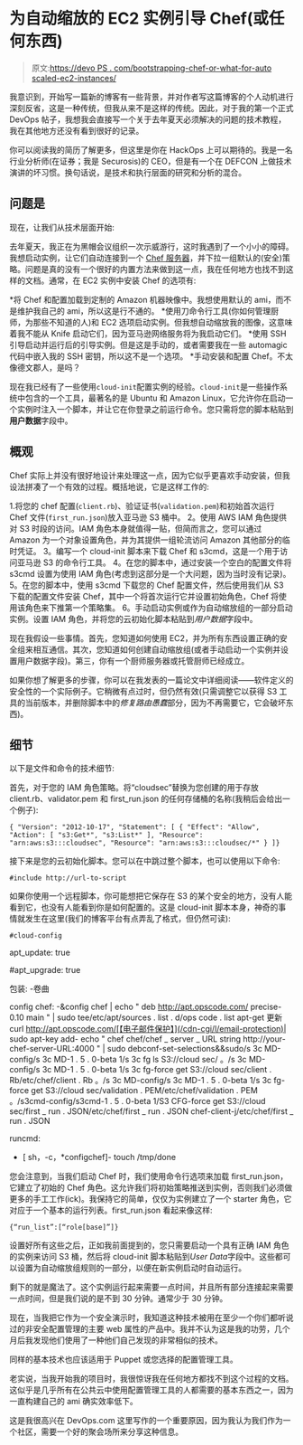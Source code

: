 # 为自动缩放的 EC2 实例引导 Chef(或任何东西)

> 原文:[https://devo PS . com/bootstrapping-chef-or-what-for-auto scaled-ec2-instances/](https://devops.com/bootstrapping-chef-or-whatever-for-autoscaled-ec2-instances/)

我意识到，开始写一篇新的博客有一些背景，并对作者写这篇博客的个人动机进行深刻反省，这是一种传统，但我从来不是这样的传统。因此，对于我的第一个正式 DevOps 帖子，我想我会直接写一个关于去年夏天必须解决的问题的技术教程，我在其他地方还没有看到很好的记录。

你可以阅读我的简历了解更多，但这里是你在 HackOps 上可以期待的。我是一名行业分析师(在证券；我是 Securosis)的 CEO，但是有一个在 DEFCON 上做技术演讲的坏习惯。换句话说，是技术和执行层面的研究和分析的混合。

## 问题是

现在，让我们从技术层面开始:

去年夏天，我正在为黑帽会议组织一次示威游行，这时我遇到了一个小小的障碍。我想启动实例，让它们自动连接到一个 [Chef 服务器](https://www.getchef.com/chef/ "Chef")，并下拉一组默认的(安全)策略。问题是真的没有一个很好的内置方法来做到这一点，我在任何地方也找不到这样的文档。通常，在 EC2 实例中安装 Chef 的选项有:

*将 Chef 和配置加载到定制的 Amazon 机器映像中。我想使用默认的 ami，而不是维护我自己的 ami，所以这是行不通的。
*使用刀命令行工具(你如何管理厨师，为那些不知道的人)和 EC2 选项启动实例。但我想自动缩放我的图像，这意味着我不能从 Knife 启动它们，因为亚马逊网络服务将为我启动它们。
*使用 SSH 引导启动并运行后的引导实例。但是这是手动的，或者需要我在一些 automagic 代码中嵌入我的 SSH 密钥，所以这不是一个选项。
*手动安装和配置 Chef。不太像德文郡人，是吗？

现在我已经有了一些使用`cloud-init`配置实例的经验。`cloud-init`是一些操作系统中包含的一个工具，最著名的是 Ubuntu 和 Amazon Linux，它允许你在启动一个实例时注入一个脚本，并让它在你登录之前运行命令。您只需将您的脚本粘贴到**用户数据**字段中。

## 概观

Chef 实际上并没有很好地设计来处理这一点，因为它似乎更喜欢手动安装，但我设法拼凑了一个有效的过程。概括地说，它是这样工作的:

1.将您的 chef 配置(`client.rb`)、验证证书(`validation.pem`)和初始首次运行 Chef 文件(`first_run.json`)放入亚马逊 S3 桶中。
2。使用 AWS IAM 角色提供对 S3 时段的访问。IAM 角色本身就值得一贴，但简而言之，您可以通过 Amazon 为一个对象设置角色，并为其提供一组轮流访问 Amazon 其他部分的临时凭证。
3。编写一个 cloud-init 脚本来下载 Chef 和 s3cmd，这是一个用于访问亚马逊 S3 的命令行工具。
4。在您的脚本中，通过安装一个空白的配置文件将 s3cmd 设置为使用 IAM 角色(考虑到这部分是一个大问题，因为当时没有记录)。
5。在您的脚本中，使用 s3cmd 下载您的 Chef 配置文件，然后使用我们从 S3 下载的配置文件安装 Chef，其中一个将首次运行它并设置初始角色，Chef 将使用该角色来下推第一个策略集。
6。手动启动实例或作为自动缩放组的一部分启动实例。设置 IAM 角色，并将您的云初始化脚本粘贴到*用户数据*字段中。

现在我假设一些事情。首先，您知道如何使用 EC2，并为所有东西设置正确的安全组来相互通信。其次，您知道如何创建自动缩放组(或者手动启动一个实例并设置用户数据字段)。第三，你有一个厨师服务器或托管厨师已经成立。

如果你想了解更多的步骤，你可以在我发表的一篇论文中详细阅读——软件定义的安全性的一个实际例子。它稍微有点过时，但仍然有效(只需调整它以获得 S3 工具的当前版本，并删除脚本中的*修复路由愚蠢*部分，因为不再需要它，它会破坏东西)。

## 细节

以下是文件和命令的技术细节:

首先，对于您的 IAM 角色策略。将“cloudsec”替换为您创建的用于存放 client.rb、validator.pem 和 first_run.json 的任何存储桶的名称(我稍后会给出一个例子):

`{
"Version": "2012-10-17",
"Statement": [
{
"Effect": "Allow",
"Action": [
"s3:Get*",
"s3:List*"
],
"Resource": "arn:aws:s3:::cloudsec",
"Resource": "arn:aws:s3:::cloudsec/*"
}
]}`

接下来是您的云初始化脚本。您可以在中跳过整个脚本，也可以使用以下命令:

`#include
http://url-to-script`

如果你使用一个远程脚本，你可能想把它保存在 S3 的某个安全的地方，没有人能看到它，也没有人能看到你是如何配置的。这是 cloud-init 脚本本身，神奇的事情就发生在这里(我们的博客平台有点弄乱了格式，但仍然可读):

`#cloud-config`

apt_update: true

#apt_upgrade: true

包装:
-卷曲

config chef:
-&config chef |
echo " deb http://apt.opscode.com/ precise-0.10 main " | sudo tee/etc/apt/sources . list . d/ops code . list
apt-get 更新
curl http://apt.opscode.com/[【电子邮件保护】](/cdn-cgi/l/email-protection)| sudo apt-key add-
echo " chef chef/chef _ server _ URL string http://your-chef-server-URL:4000 " | sudo debconf-set-selections&&sudo/s 3c MD-config/s 3c MD-1 . 5 . 0-beta 1/s 3c fg ls S3://cloud sec/
。/s 3c MD-config/s 3c MD-1 . 5 . 0-beta 1/s 3c fg-force get S3://cloud sec/client . Rb/etc/chef/client . Rb
。/s 3c MD-config/s 3c MD-1 . 5 . 0-beta 1/s 3c fg-force get S3://cloud sec/validation . PEM/etc/chef/validation . PEM
。/s3cmd-config/s3cmd-1 . 5 . 0-beta 1/S3 CFG-force get S3://cloud sec/first _ run . JSON/etc/chef/first _ run . JSON
chef-client-j/etc/chef/first _ run . JSON

runcmd:
- [ sh，-c，*configchef]- touch /tmp/done

您会注意到，当我们启动 Chef 时，我们使用命令行选项来加载 first_run.json，它建立了初始的 Chef 角色。这允许我们将初始策略推送到实例，否则我们必须做更多的手工工作(ick)。我保持它的简单，仅仅为实例建立了一个 starter 角色，它对应于一个基本的运行列表。first_run.json 看起来像这样:

`{“run_list”:[“role[base]”]}`

设置好所有这些之后，正如我前面提到的，您只需要启动一个具有正确 IAM 角色的实例来访问 S3 桶，然后将 cloud-init 脚本粘贴到*User Data*字段中。这些都可以设置为自动缩放组规则的一部分，以便在新实例启动时自动运行。

剩下的就是魔法了。这个实例运行起来需要一点时间，并且所有部分连接起来需要一点时间，但是我们说的是不到 30 分钟。通常少于 30 分钟。

现在，当我把它作为一个安全演示时，我知道这种技术被用在至少一个你们都听说过的非安全配置管理的主要 web 属性的产品中。我并不认为这是我的功劳，几个月后我发现他们使用了一种他们自己发现的非常相似的技术。

同样的基本技术也应该适用于 Puppet 或您选择的配置管理工具。

老实说，当我开始我的项目时，我很惊讶我在任何地方都找不到这个过程的文档。这似乎是几乎所有在公共云中使用配置管理工具的人都需要的基本东西之一，因为一直构建自己的 ami 确实效率低下。

这是我很高兴在 DevOps.com 这里写作的一个重要原因，因为我认为我们作为一个社区，需要一个好的聚会场所来分享这种信息。